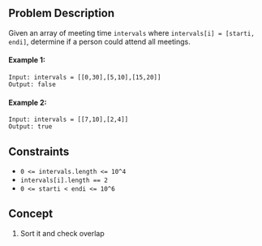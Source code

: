 ## Problem Description

Given an array of meeting time `intervals` where `intervals[i] = [starti, endi]`, determine if a person could attend all meetings.
 

#### Example 1:
```plaintext
Input: intervals = [[0,30],[5,10],[15,20]]
Output: false
```
#### Example 2:
```plaintext
Input: intervals = [[7,10],[2,4]]
Output: true
```

## Constraints

- `0 <= intervals.length <= 10^4`
- `intervals[i].length == 2`
- `0 <= starti < endi <= 10^6`

## Concept
1. Sort it and check overlap
